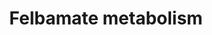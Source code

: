 ---
annotations:
- type: Pathway Ontology
  value: nervous system drug pathway
authors:
- Mkutmon
- MaintBot
- Eweitz
description: CYP metabolism of felbamate.
last-edited: 2021-05-21
organisms:
- Bos taurus
redirect_from:
- /index.php/Pathway:WP3189
- /instance/WP3189
schema-jsonld:
- '@context': https://schema.org/
  '@id': https://wikipathways.github.io/pathways/WP3189.html
  '@type': Dataset
  creator:
    '@type': Organization
    name: WikiPathways
  description: CYP metabolism of felbamate.
  keywords:
  - 3-Hydroxy-2-phenylpropyl
  - propionic acid
  - CYP3A4
  - propionaldehyde
  - Felbamate
  - 1.1.1.1
  - carbamate
  - atropaldehyde
  - CYP2E1
  - p-hydroxyfelbamate
  - 1.2.1.5
  - 2-hydroxyfelbamate
  - 3-carbamoyl-2-phenyl
  license: CC0
  name: Felbamate metabolism
seo: CreativeWork
title: Felbamate metabolism
wpid: WP3189
---
